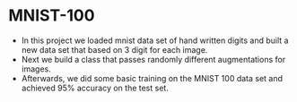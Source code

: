 # MNIST-100
* In this project we loaded mnist data set of hand written digits and built a new data set that based on 3 digit for each image.
* Next we build a class that passes randomly different augmentations for images.
* Afterwards, we did some basic training on the MNIST 100 data set and achieved 95% accuracy on the test set.
